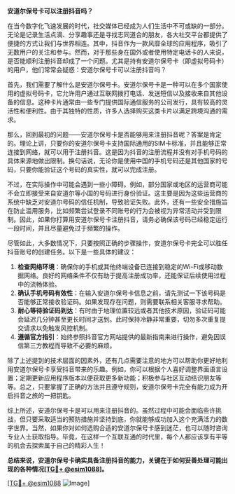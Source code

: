 **安道尔保号卡可以注册抖音吗？**

在当今数字化飞速发展的时代，社交媒体已经成为人们生活中不可或缺的一部分。无论是记录生活点滴、分享趣事还是寻找志同道合的朋友，各大社交平台都提供了便捷的方式让我们与世界相连。其中，抖音作为一款风靡全球的应用程序，吸引了无数用户的关注和参与。然而，对于那些身在国外或者使用特定电话卡的人来说，是否能顺利注册抖音却成了一个问题。尤其是持有安道尔保号卡（即虚拟号码卡）的用户，他们常常会疑惑：安道尔保号卡可以注册抖音吗？

首先，我们需要了解什么是安道尔保号卡。安道尔保号卡是一种可以在多个国家使用的虚拟号码卡，它允许用户通过互联网拨打电话、发送短信以及接收来自其他设备的信息。这种卡片通常由一些专门提供国际通信服务的公司发行，具有较高的灵活性和便利性。由于其独特的性质，许多人选择购买这类卡片以满足跨境沟通的需求。

那么，回到最初的问题——安道尔保号卡是否能够用来注册抖音呢？答案是肯定的。理论上讲，只要你的安道尔保号卡支持国际通用的SIM卡标准，并且能够正常连接到网络，就可以用于注册抖音。这是因为抖音的注册流程并没有对手机号码的具体来源地做出限制。换句话说，无论你是使用中国的手机号码还是其他国家的号码，只要你能验证这个号码的真实性，就可以完成注册。

不过，在实际操作中可能会遇到一些小障碍。例如，部分国家或地区的运营商可能不会立即接受来自安道尔等小国的号码进行身份验证。这主要是因为这些运营商的系统中缺乏对安道尔号码的信任机制，导致验证失败。此外，还有一些安全措施旨在防止滥用服务，比如频繁尝试登录不同账号的行为会被视为异常活动并受到限制。因此，如果你打算用安道尔保号卡注册抖音，请务必确保该号码已经稳定运行一段时间，并且尽量避免过于频繁的操作。

尽管如此，大多数情况下，只要按照正确的步骤操作，安道尔保号卡完全可以胜任抖音账号的创建任务。以下是一些具体的建议：

1. **检查网络环境**：确保你的手机或其他终端设备已连接到稳定的Wi-Fi或移动数据网络。良好的网络条件不仅有助于提高注册成功率，还能保证后续使用过程中的流畅体验。
2. **确认手机号码有效性**：在输入安道尔保号卡信息之前，请先测试一下该号码是否能够正常接收验证码。如果发现存在问题，则需要联系相关客服寻求帮助。
3. **耐心等待验证码到达**：有时由于地理位置较远或者其他技术原因，验证码可能会延迟几分钟甚至更长时间才送到。此时保持冷静非常重要，切勿多次重复提交请求以免触发风控机制。
4. **遵循官方指引**：始终参照抖音官方网站提供的最新指南来进行操作，避免因误信第三方教程而导致不必要的麻烦。

除了上述提到的技术层面的因素外，还有几点需要注意的地方可以帮助你更好地利用安道尔保号卡享受抖音带来的乐趣。例如，你可以根据个人喜好调整界面语言设置；定期更新应用程序版本以便获取更多新功能；积极参与社区互动结识朋友等等。总之，只要掌握了正确的方法并且遵守规则，安道尔保号卡完全有能力成为开启抖音之旅的一把钥匙。

综上所述，安道尔保号卡是可以用来注册抖音的。虽然过程中可能会面临些许挑战，但只要采取适当的预防措施并坚持到底，你就能够成功加入这个充满活力的数字世界。当然，如果你对如何选购合适的安道尔保号卡感到迷茫，也可以随时咨询专业人士获取指导。毕竟，在这样一个互联互通的时代里，每个人都应该享有平等的机会去探索属于自己的精彩人生！

**总结来说，安道尔保号卡确实具备注册抖音的能力，关键在于如何妥善处理可能出现的各种情况[[TG💪+ @esim1088](https://t.me/s/esim1088)]。**

[[TG💪+ @esim1088](https://t.me/s/esim1088) ![Image](https://i.postimg.cc/4NQfJmqS/Snipaste-2025-05-13-00-14-12.png)]
